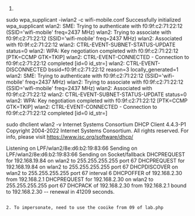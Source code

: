 1. ```bash
sudo wpa_supplicant -iwlan2 -c wifi-mobile.conf
Successfully initialized wpa_supplicant
wlan2: SME: Trying to authenticate with f0:9f:c2:71:22:12 (SSID='wifi-mobile' freq=2437 MHz)
wlan2: Trying to associate with f0:9f:c2:71:22:12 (SSID='wifi-mobile' freq=2437 MHz)
wlan2: Associated with f0:9f:c2:71:22:12
wlan2: CTRL-EVENT-SUBNET-STATUS-UPDATE status=0
wlan2: WPA: Key negotiation completed with f0:9f:c2:71:22:12 [PTK=CCMP GTK=TKIP]
wlan2: CTRL-EVENT-CONNECTED - Connection to f0:9f:c2:71:22:12 completed [id=0 id_str=]
wlan2: CTRL-EVENT-DISCONNECTED bssid=f0:9f:c2:71:22:12 reason=3 locally_generated=1
wlan2: SME: Trying to authenticate with f0:9f:c2:71:22:12 (SSID='wifi-mobile' freq=2437 MHz)
wlan2: Trying to associate with f0:9f:c2:71:22:12 (SSID='wifi-mobile' freq=2437 MHz)
wlan2: Associated with f0:9f:c2:71:22:12
wlan2: CTRL-EVENT-SUBNET-STATUS-UPDATE status=0
wlan2: WPA: Key negotiation completed with f0:9f:c2:71:22:12 [PTK=CCMP GTK=TKIP]
wlan2: CTRL-EVENT-CONNECTED - Connection to f0:9f:c2:71:22:12 completed [id=0 id_str=]

sudo dhclient wlan2 -v
Internet Systems Consortium DHCP Client 4.4.3-P1
Copyright 2004-2022 Internet Systems Consortium.
All rights reserved.
For info, please visit https://www.isc.org/software/dhcp/

Listening on LPF/wlan2/8e:d6:b2:19:83:66
Sending on   LPF/wlan2/8e:d6:b2:19:83:66
Sending on   Socket/fallback
DHCPREQUEST for 192.168.19.84 on wlan2 to 255.255.255.255 port 67
DHCPREQUEST for 192.168.19.84 on wlan2 to 255.255.255.255 port 67
DHCPDISCOVER on wlan2 to 255.255.255.255 port 67 interval 6
DHCPOFFER of 192.168.2.30 from 192.168.2.1
DHCPREQUEST for 192.168.2.30 on wlan2 to 255.255.255.255 port 67
DHCPACK of 192.168.2.30 from 192.168.2.1
bound to 192.168.2.30 -- renewal in 41209 seconds.
```

2. To impersonate, need to use the cooike from 09 of lab.php
